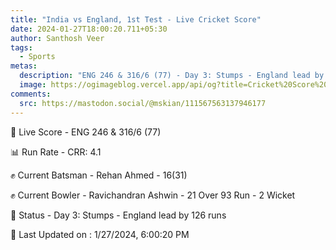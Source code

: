 ```yaml
---
title: "India vs England, 1st Test - Live Cricket Score"
date: 2024-01-27T18:00:20.711+05:30
author: Santhosh Veer
tags:
  - Sports
metas:
  description: "ENG 246 & 316/6 (77) - Day 3: Stumps - England lead by 126 runs"
  image: https://ogimageblog.vercel.app/api/og?title=Cricket%20Score%20%F0%9F%8F%8F
comments:
  src: https://mastodon.social/@mskian/111567563137946177
---
```


🔴 Live Score - ENG 246 & 316/6 (77)  

📊 Run Rate - CRR: 4.1  

✊ Current Batsman - Rehan Ahmed - 16(31)  

✊ Current Bowler - Ravichandran Ashwin - 21 Over 93 Run - 2 Wicket  

📑 Status - Day 3: Stumps - England lead by 126 runs

<!--more-->

📝 Last Updated on : 1/27/2024, 6:00:20 PM
